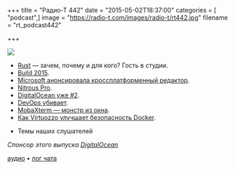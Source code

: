 +++
title = "Радио-Т 442"
date = "2015-05-02T18:37:00"
categories = [ "podcast",]
image = "https://radio-t.com/images/radio-t/rt442.jpg"
filename = "rt_podcast442"

+++

![](https://radio-t.com/images/radio-t/rt442.jpg)

* [Rust](http://www.rust-lang.org) — зачем, почему и для кого? Гость в студии.
* [Build 2015](http://habrahabr.ru/company/microsoft/blog/257029/).
* [Microsoft анонсировала кроссплатформенный редактор](http://habrahabr.ru/post/257011/).
* [Nitrous Pro](https://pro.nitrous.io/).
* [DigitalOcean уже #2](http://news.netcraft.com/archives/2015/05/01/digitalocean-becomes-the-second-largest-hosting-company-in-the-world.html).
* [DevOps убивает](http://jeffknupp.com/blog/2014/04/15/how-devops-is-killing-the-developer/).
* [MobaXterm — монстр из окна](http://www.kitploit.com/2015/04/mobaxterm-terminal-for-windows-with-x11.html).
* [Как Virtuozzo улучшает безопасность Docker](http://habrahabr.ru/company/parallels/blog/256961/).
- Темы наших слушателей

_Спонсор этого выпуска [DigitalOcean](https://www.digitalocean.com)_

[аудио](https://cdn.radio-t.com/rt_podcast442.mp3) • [лог чата](http://chat.radio-t.com/logs/radio-t-442.html)
<audio src="https://cdn.radio-t.com/rt_podcast442.mp3" preload="none"></audio>
